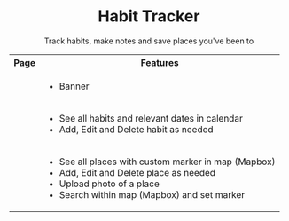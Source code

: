 <h1 align="center">Habit Tracker</h1>

<p align="center">Track habits, make notes and save places you've been to</p>

<table width="100%">
  <tr>
    <th>Page</th>
    <th>Features</th>
  </tr>
  <tr>
    <td><img src="https://res.cloudinary.com/dmadox5xe/image/upload/c_scale,w_500/v1547571872/Habit%20Tracker/screencapture-localhost-3000-2019-01-15-10_52_12.png" alt=""></td>
    <td>
      <ul>
        <li>Banner</li>
      </ul>
    </td>
  </tr>
<tr>
    <td><img src="https://res.cloudinary.com/dmadox5xe/image/upload/c_scale,w_500/v1547575263/Habit%20Tracker/screencapture-localhost-3000-habits-2019-01-15-19_00_32.png" alt=""></td>
    <td>
      <ul>
        <li>See all habits and relevant dates in calendar</li>
        <li>Add, Edit and Delete habit as needed</li>
      </ul>
    </td>
  </tr>
  <tr>
    <td><img src="https://res.cloudinary.com/dmadox5xe/image/upload/c_scale,w_500/v1547575519/Habit%20Tracker/screencapture-localhost-3000-places-2019-01-15-19_04_16.png" alt=""><br><img src="https://res.cloudinary.com/dmadox5xe/image/upload/c_scale,w_500/v1547575792/Habit%20Tracker/screencapture-localhost-3000-places-2019-01-15-19_09_22.png" alt=""></td>
    <td>
      <ul>
        <li>See all places with custom marker in map (Mapbox)</li>
        <li>Add, Edit and Delete place as needed</li>
        <li>Upload photo of a place</li>
        <li>Search within map (Mapbox) and set marker</li>
      </ul>
    </td>
  </tr>
</table>

